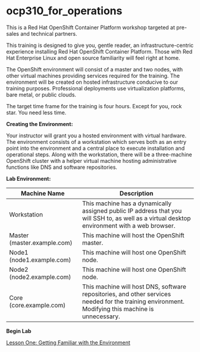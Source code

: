 # ocp310_for_operations
This is a Red Hat OpenShift Container Platform workshop targeted at pre-sales and technical partners. 

This training is designed to give you, gentle reader, an infrastructure-centric experience installing Red Hat OpenShift Container Platform. Those with Red Hat Enterprise Linux and open source familiarity will feel right at home.

The OpenShift environment will consist of a master and two nodes, with other virtual machines providing services required for the training. The environment will be created on hosted infrastructure conducive to our training purposes. Professional deployments use virtualization platforms, bare metal, or public clouds.

The target time frame for the training is four hours. Except for you, rock star. You need less time.

**Creating the Environment:**

Your instructor will grant you a hosted environment with virtual hardware. The environment consists of a workstation which serves both as an entry point into the environment and a central place to execute installation and operational steps. Along with the workstation, there will be a three-machine OpenShift cluster with a helper virtual machine hosting administrative functions like DNS and software repositories. 

**Lab Environment:**

| Machine Name | Description |
| --- | --- |
| Workstation | This machine has a dynamically assigned public IP address that you will SSH to, as well as a virtual desktop environment with a web browser. |
| Master (master.example.com) | This machine will host the OpenShift master. |
| Node1 (node1.example.com) | This machine will host one OpenShift node. |
| Node2 (node2.example.com) | This machine will host one OpenShift node. |
| Core (core.example.com) | This machine will host DNS, software repositories, and other services needed for the training environment. Modifying this machine is unnecessary. |

**Begin Lab**

[Lesson One: Getting Familiar with the Environment](01-lesson-getting_familiar.md)
